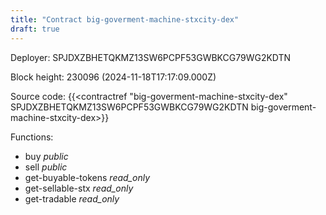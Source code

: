 ```yaml
---
title: "Contract big-goverment-machine-stxcity-dex"
draft: true
---
```

Deployer: SPJDXZBHETQKMZ13SW6PCPF53GWBKCG79WG2KDTN


 



Block height: 230096 (2024-11-18T17:17:09.000Z)

Source code: {{<contractref "big-goverment-machine-stxcity-dex" SPJDXZBHETQKMZ13SW6PCPF53GWBKCG79WG2KDTN big-goverment-machine-stxcity-dex>}}

Functions:

* buy _public_
* sell _public_
* get-buyable-tokens _read_only_
* get-sellable-stx _read_only_
* get-tradable _read_only_
